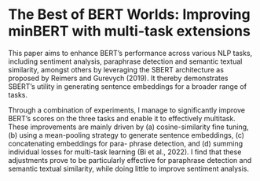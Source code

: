 # The Best of BERT Worlds: Improving minBERT with multi-task extensions

This paper aims to enhance BERT’s performance across various NLP tasks, including sentiment analysis, paraphrase detection and semantic textual similarity, amongst others by leveraging the SBERT architecture as proposed by Reimers and Gurevych (2019). It thereby demonstrates SBERT’s utility in generating sentence embeddings for a broader range of tasks.

Through a combination of experiments, I manage to significantly improve BERT’s scores on the three tasks and enable it to effectively multitask. These improvements are mainly driven by (a) cosine-similarity fine tuning, (b) using a mean-pooling strategy to generate sentence embeddings, (c) concatenating embeddings for para- phrase detection, and (d) summing individual losses for multi-task learning (Bi et al., 2022). I find that these adjustments prove to be particularly effective for paraphrase detection and semantic textual similarity, while doing little to improve sentiment analysis.
